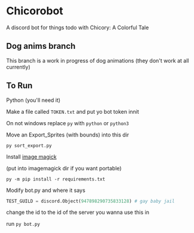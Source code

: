 # Chicorobot

A discord bot for things todo with Chicory: A Colorful Tale

## Dog anims branch

This branch is a work in progress of dog animations (they don't work at all currently)

## To Run

Python (you'll need it)

Make a file called `TOKEN.txt` and put yo bot token innit

On not windows replace `py` with `python` or `python3`

Move an Export_Sprites (with bounds) into this dir

`py sort_export.py`

Install [image magick](https://imagemagick.org/script/download.php)

(put into imagemagick dir if you want portable)

`py -m pip install -r requirements.txt`

Modify bot.py and where it says

```py
TEST_GUILD = discord.Object(947898290735833128) # gay baby jail
```

change the id to the id of the server you wanna use this in

run `py bot.py`